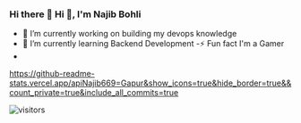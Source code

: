 ### Hi there 👋 Hi 👋, I'm Najib Bohli

- 🔭 I’m currently working on building my devops knowledge
- 🌱 I’m currently learning Backend Development
-⚡ Fun fact I'm a Gamer
- 


https://github-readme-stats.vercel.app/apiNajib669=Gapur&show_icons=true&hide_border=true&&count_private=true&include_all_commits=true


![visitors](https://visitor-badge.glitch.me/badge?page_id=${your.username}.${your.repo.id})



<!--
**Najib669/Najib669** is a ✨ _special_ ✨ repository because its `README.md` (this file) appears on your GitHub profile.

Here are some ideas to get you started:

- 🔭 I’m currently working on ...
- 🌱 I’m currently learning ...
- 👯 I’m looking to collaborate on ...
- 🤔 I’m looking for help with ...
- 💬 Ask me about ...
- 📫 How to reach me: ...
- 😄 Pronouns: ...
- ⚡ Fun fact: ...
-->
